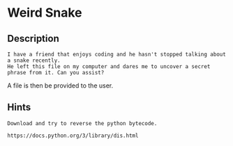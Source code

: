 # Weird Snake

## Description

```
I have a friend that enjoys coding and he hasn't stopped talking about a snake recently.
He left this file on my computer and dares me to uncover a secret phrase from it. Can you assist?
```

A file is then be provided to the user.

## Hints

```
Download and try to reverse the python bytecode.
```
```
https://docs.python.org/3/library/dis.html
```

